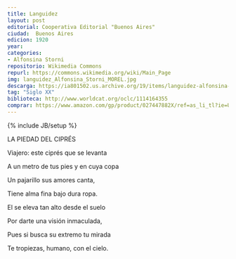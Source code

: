 ```yaml
---
title: Languidez
layout: post
editorial: Cooperativa Editorial "Buenos Aires"
ciudad:  Buenos Aires
edicion: 1920
year: 
categories: 
- Alfonsina Storni
repositorio: Wikimedia Commons
repurl: https://commons.wikimedia.org/wiki/Main_Page
img: languidez_Alfonsina_Storni_MOREL.jpg
descarga: https://ia801502.us.archive.org/19/items/languidez-alfonsina-storni/Languidez%20-%20Alfonsina%20Storni.pdf
tag: "Siglo XX"
biblioteca: http://www.worldcat.org/oclc/1114164355
comprar: https://www.amazon.com/gp/product/027447882X/ref=as_li_tl?ie=UTF8&camp=1789&creative=9325&creativeASIN=027447882X&linkCode=as2&tag=morelcoop-20&linkId=fc8561f93fb557e2062a43cae090e024
---
```

{% include JB/setup %}


LA PIEDAD DEL CIPRÉS

Viajero: este ciprés que se levanta 
 
A un metro de tus pies y en cuya copa
 
Un pajarillo sus amores canta,
 
Tiene alma fina bajo dura ropa.

El se eleva tan alto desde el suelo 
 
Por darte una visión inmaculada,
 
Pues si busca su extremo tu mirada
 
Te tropiezas, humano, con el cielo.
